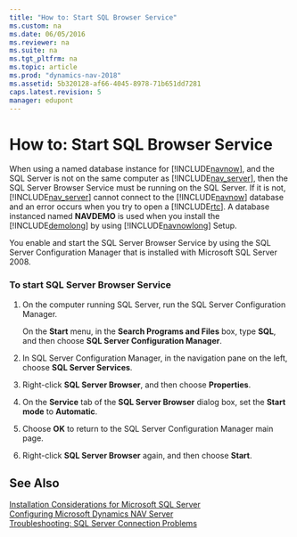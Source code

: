 ```yaml
---
title: "How to: Start SQL Browser Service"
ms.custom: na
ms.date: 06/05/2016
ms.reviewer: na
ms.suite: na
ms.tgt_pltfrm: na
ms.topic: article
ms.prod: "dynamics-nav-2018"
ms.assetid: 5b320128-af66-4045-8978-71b651dd7281
caps.latest.revision: 5
manager: edupont
---
```

# How to: Start SQL Browser Service
When using a named database instance for [!INCLUDE[navnow](includes/navnow_md.md)], and the SQL Server is not on the same computer as [!INCLUDE[nav_server](includes/nav_server_md.md)], then the SQL Server Browser Service must be running on the SQL Server. If it is not, [!INCLUDE[nav_server](includes/nav_server_md.md)] cannot connect to the [!INCLUDE[navnow](includes/navnow_md.md)] database and an error occurs when you try to open a [!INCLUDE[rtc](includes/rtc_md.md)]. A database instanced named **NAVDEMO** is used when you install the [!INCLUDE[demolong](includes/demolong_md.md)] by using [!INCLUDE[navnowlong](includes/navnowlong_md.md)] Setup.  
  
 You enable and start the SQL Server Browser Service by using the SQL Server Configuration Manager that is installed with Microsoft SQL Server 2008.  
  
### To start SQL Server Browser Service  
  
1.  On the computer running SQL Server, run the SQL Server Configuration Manager.  
  
     On the **Start** menu, in the **Search Programs and Files** box, type **SQL**, and then choose **SQL Server Configuration Manager**.  
  
2.  In SQL Server Configuration Manager, in the navigation pane on the left, choose **SQL Server Services**.  
  
3.  Right-click **SQL Server Browser**, and then choose **Properties**.  
  
4.  On the **Service** tab of the **SQL Server Browser** dialog box, set the **Start mode** to **Automatic**.  
  
5.  Choose **OK** to return to the SQL Server Configuration Manager main page.  
  
6.  Right-click **SQL Server Browser** again, and then choose **Start**.  
  
## See Also  
 [Installation Considerations for Microsoft SQL Server](Installation-Considerations-for-Microsoft-SQL-Server.md)   
 [Configuring Microsoft Dynamics NAV Server](Configuring-Microsoft-Dynamics-NAV-Server.md)   
 [Troubleshooting: SQL Server Connection Problems](Troubleshooting--SQL-Server-Connection-Problems.md)